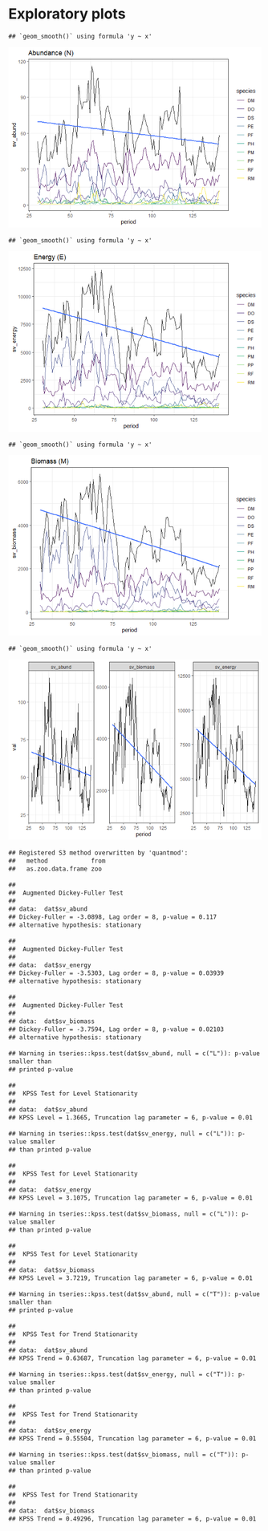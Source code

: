 Exploratory plots
================

    ## `geom_smooth()` using formula 'y ~ x'

![](decade_vis_files/figure-gfm/aggregate%20and%20species%20plots-1.png)<!-- -->

    ## `geom_smooth()` using formula 'y ~ x'

![](decade_vis_files/figure-gfm/aggregate%20and%20species%20plots-2.png)<!-- -->

    ## `geom_smooth()` using formula 'y ~ x'

![](decade_vis_files/figure-gfm/aggregate%20and%20species%20plots-3.png)<!-- -->

    ## `geom_smooth()` using formula 'y ~ x'

![](decade_vis_files/figure-gfm/facet%20svs-1.png)<!-- -->

    ## Registered S3 method overwritten by 'quantmod':
    ##   method            from
    ##   as.zoo.data.frame zoo

    ## 
    ##  Augmented Dickey-Fuller Test
    ## 
    ## data:  dat$sv_abund
    ## Dickey-Fuller = -3.0898, Lag order = 8, p-value = 0.117
    ## alternative hypothesis: stationary

    ## 
    ##  Augmented Dickey-Fuller Test
    ## 
    ## data:  dat$sv_energy
    ## Dickey-Fuller = -3.5303, Lag order = 8, p-value = 0.03939
    ## alternative hypothesis: stationary

    ## 
    ##  Augmented Dickey-Fuller Test
    ## 
    ## data:  dat$sv_biomass
    ## Dickey-Fuller = -3.7594, Lag order = 8, p-value = 0.02103
    ## alternative hypothesis: stationary

    ## Warning in tseries::kpss.test(dat$sv_abund, null = c("L")): p-value smaller than
    ## printed p-value

    ## 
    ##  KPSS Test for Level Stationarity
    ## 
    ## data:  dat$sv_abund
    ## KPSS Level = 1.3665, Truncation lag parameter = 6, p-value = 0.01

    ## Warning in tseries::kpss.test(dat$sv_energy, null = c("L")): p-value smaller
    ## than printed p-value

    ## 
    ##  KPSS Test for Level Stationarity
    ## 
    ## data:  dat$sv_energy
    ## KPSS Level = 3.1075, Truncation lag parameter = 6, p-value = 0.01

    ## Warning in tseries::kpss.test(dat$sv_biomass, null = c("L")): p-value smaller
    ## than printed p-value

    ## 
    ##  KPSS Test for Level Stationarity
    ## 
    ## data:  dat$sv_biomass
    ## KPSS Level = 3.7219, Truncation lag parameter = 6, p-value = 0.01

    ## Warning in tseries::kpss.test(dat$sv_abund, null = c("T")): p-value smaller than
    ## printed p-value

    ## 
    ##  KPSS Test for Trend Stationarity
    ## 
    ## data:  dat$sv_abund
    ## KPSS Trend = 0.63687, Truncation lag parameter = 6, p-value = 0.01

    ## Warning in tseries::kpss.test(dat$sv_energy, null = c("T")): p-value smaller
    ## than printed p-value

    ## 
    ##  KPSS Test for Trend Stationarity
    ## 
    ## data:  dat$sv_energy
    ## KPSS Trend = 0.55504, Truncation lag parameter = 6, p-value = 0.01

    ## Warning in tseries::kpss.test(dat$sv_biomass, null = c("T")): p-value smaller
    ## than printed p-value

    ## 
    ##  KPSS Test for Trend Stationarity
    ## 
    ## data:  dat$sv_biomass
    ## KPSS Trend = 0.49296, Truncation lag parameter = 6, p-value = 0.01
